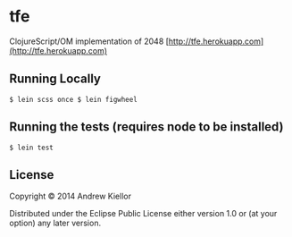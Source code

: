 # tfe

ClojureScript/OM implementation of 2048 [http://tfe.herokuapp.com](http://tfe.herokuapp.com)

## Running Locally

`
$ lein scss once
$ lein figwheel
`

## Running the tests (requires node to be installed)

`
$ lein test
`

## License

Copyright © 2014 Andrew Kiellor

Distributed under the Eclipse Public License either version 1.0 or (at
your option) any later version.
